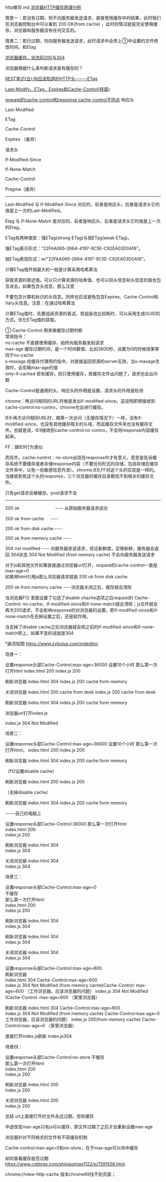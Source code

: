 http缓存.md
[浏览器HTTP缓存原理分析](https://www.cnblogs.com/tzyy/p/4908165.html)

情景一：若没有过期，则不向服务器发送请求，直接使用缓存中的结果，此时我们在浏览器控制台中可以看到  200 OK(from cache) ，此时的情况就是完全使用缓存，浏览器和服务器没有任何交互的。

情景二：若已过期，则向服务器发送请求，此时请求中会带上①中设置的文件修改时间，和Etag

[浏览器缓存，状态码200与304](https://www.jianshu.com/p/75ff40c61665)

浏览器根据什么来判断请求是有缓存的？

[REST笔记(五):你应该知道的HTTP头------ETag](https://www.cnblogs.com/tyb1222/archive/2011/12/24/2300246.html)

[Last-Modify、ETag、Expires和Cache-Control(转载)](https://www.cnblogs.com/coolmanlee/archive/2012/12/06/2805030.html)

[request的cache-control和response cache-control不同点](https://www.cnblogs.com/maxomnis/p/5577445.html)
响应头


Last-Modified

 ETag
 
Cache-Control

Expires （废弃）

请求头

If-Modified-Since

If-None-Match

Cache-Control

Pragma（废弃）

--------------------------------------------------------------
Last-Modified 与 If-Modified-Since 对应的，前者是响应头，后者是请求头它的值是上一次的Last-Modified。

Etag 与 If-None-Match 是对应的，前者是响应头，后者是请求头它的值是上一次的Etag。
 
 ETag有两种类型：强ETag(strong ETag)与弱ETag(weak ETag)。

强ETag表示形式："22FAA065-2664-4197-9C5E-C92EA03D0A16"。

弱ETag表现形式：w/"22FAA065-2664-4197-9C5E-C92EA03D0A16"。
 
 计算ETag值开销最大的一般是计算采用哈希算法

获取资源的表述值。可以只计算资源的哈希值，也可以将头信息和头信息的值也包含进去。如果包含头信息，那么注意

不要包含计算机标识的头信息。同样也应该避免包含Expires、Cache-Control和Vary头信息。注意：在通过哈希算法

计算ETag值时，先要组装资源的表述。若组装也比较耗时，可以采用生成GUID的方式。优化ETag值的获取。

① Cache-Control  用来做缓存过期判断  
常用指令：  
no-cache  不直接使用缓存，始终向服务器发起请求  
max-age  缓存过期时间，是一个时间数值，比如3600秒，设置为0的时候效果等同于no-cache  
s-maxage  给缓存代理用的指令，对直接返回资源的server无效，当s-maxage生效时，会忽略max-age的值  
only-if-cached 若有缓存，则只使用缓存，若缓存文件出问题了，请求也会出问题  

Cache-Control是通用的头，响应头的作用是设置，请求头的作用是检测

chrome：再访问相同的URL时候是发出if-modified-since。这说明即使接收到cache-control:no-contro，chrome也会进行缓存。

IE9:再次访问相同URL时，跟第一次访问（无缓存情况下）一样，没有if-modified-since，也没有其他缓存相关的头域，而且缓存文件夹也没有缓存文件。也就是说，IE9接收到cache-control:no-contro，不会将response内容缓存起来。

FF：跟IE9行为类似

而另外，cache-control：no-store出现在response中才有意义，意思是告诉缓存系统不要缓存或者存储response内容（不要任何形式的存储，包括存储在缓存文件夹中，以免一些敏感信息外泄）。chrome,IE9,FF对这个头的实现是一样的。当接收到有这个头的response，三个浏览器的缓存目录都找不到相关的缓存文件。

   只有get请求会被缓存，post请求不会
   
---------------------------------------------------------

200 ok  　　　　　　　　----  从原始服务器请求成功

200 ok from cache   　  ----

200 ok from disk cache  ----

200 ok from memory cache ----

304 not modified          ----  向服务器发送请求，验证新鲜度，足够新鲜，服务器会返回 304状态
304 Not Modified (from memory cache) 不会向服务器发送请求

对于js和其他文件如果直接通过浏览器url打开，request的cache-control一直是max-age=0  
如果用html引用js那么浏览器请求就是 200 ok from disk cache

200 ok from memory cache ----浏览器关闭之后，缓存就会清除


当浏览器F12 里面设置了勾选了disable chache选项之后request的 Cache-Control: no-cache，if-modified-since和if-none-match就会清除；js文件就会再次200请求，不会影响response的对浏览器的设置，即if-modified-since和if-none-match在去掉设置之后，还是起作用。
 
 当去掉了disable cache之后浏览器就会把之前的if-modified-since和if-none-match带上，如果不变的话就是304
 
*画流程图 https://www.zybuluo.com/mdeditor

场景一：
 
 设置response头部Cache-Control:max-age=36000
设置10个小时
那么第一次打开html
index.html 200
index.js 200

刷新浏览器
index.html 304
index.js 200 cache form memory

关闭浏览器
index.html 200 cache from desk
index.js 200 cache from desk

刷新浏览器
index.html 304
index.js 200 cache form memory


浏览器url打开index.js

index.js 304 Not Modified

场景二：

 设置response头部Cache-Control:max-age=36000
设置10个小时
那么第一次打开html，
index.html 200
index.js 200

刷新浏览器
index.html 304
index.js 200 cache form memory

（f12设置disable cache）

刷新浏览器
index.html 200
index.js 200 

（去掉disable cache）

刷新浏览器 
index.html 304
index.js 200 cache form memory

-----自己的电脑上

设置response头部Cache-Control:36000
那么第一次打开html  
index.html 200  
index.js 200  

刷新浏览器
index.html 304  
index.js 304

关闭浏览器
index.html 304  
index.js 304 

场景三：

设置response头部Cache-Control:max-age=0  
不缓存  
那么第一次打开html  
index.html 200  
index.js 200  

刷新浏览器
index.html 304  
index.js 304  


刷新浏览器
index.html 304  
index.js 304  

关闭浏览器
index.html 304  
index.js 304  


设置response头部Cache-Control:max-age=600  
刷新浏览器  
index.html 304 Cache-Control:max-age=600  
index.js 304 Not Modified (from memory cache)Cache-Control: max-age=600  （工作浏览器，应该浏览器的问题）
index.js 304 Not Modified (Cache-Control: max-age=600  （家里浏览器）

刷新浏览器
index.html 304 Cache-Control:max-age=600  
index.js 304 Not Modified (from memory cache) Cache-Control:max-age=0  工作浏览器，应该浏览器的问题）
index.js 200(from memory cache) Cache-Control:max-age=0  （家里浏览器）

直接打开index.js刷新
index.js304

场景四：

 设置response头部Cache-Control:no-store
不缓存  
那么第一次打开html  
index.html 200  
index.js 200  

刷新浏览器
index.html 200  
index.js 200  

关闭浏览器
index.html 200  
index.js 200 



总结
url上直接打开的文件永远过期，但有缓存

中途改变max-age只有js可以缓存，即文件过期了之后才会重新设置max-age

浏览器针对不同格式的文件有不容缓存机制

Cache-control:max-age=0和no-store，在于max-age可以命中缓存


如何查看缓存是否过期
https://www.cnblogs.com/shixiaomiao1122/p/7591556.html

chrome://view-http-cache
版本chrome69找不到页面；





